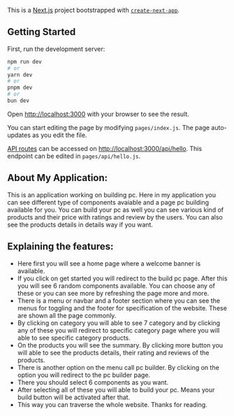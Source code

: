 This is a [Next.js](https://nextjs.org/) project bootstrapped with [`create-next-app`](https://github.com/vercel/next.js/tree/canary/packages/create-next-app).

## Getting Started

First, run the development server:

```bash
npm run dev
# or
yarn dev
# or
pnpm dev
# or
bun dev
```

Open [http://localhost:3000](http://localhost:3000) with your browser to see the result.

You can start editing the page by modifying `pages/index.js`. The page auto-updates as you edit the file.

[API routes](https://nextjs.org/docs/api-routes/introduction) can be accessed on [http://localhost:3000/api/hello](http://localhost:3000/api/hello). This endpoint can be edited in `pages/api/hello.js`.


## About My Application:
This is an application working on building pc. Here in my application you can see different type of components avaiable and a page pc building available for you. You can build your pc as well you can see various kind of products and their price with ratings and review by the users. You can also see the products details in details way if you want.

## Explaining the features:

* Here first you will see a home page where a welcome banner is available. 
* If you click on get started you will redirect to the build pc page. After this you will see 6 random components available. You can choose any of these or you can see more by refreshing the page more and more. 
* There is a menu or navbar and a footer section where you can see the menus for toggling and the footer for specification of the website. These are shown all the page commonly. 
* By clicking on category you will able to see 7 category and by clicking any of these you will redirect to specific category page where you will able to see specific category products. 
* On the products you will see the summary. By clicking more button you will able to see the products details, their rating and reviews of the products.
* There is another option on the menu call pc builder. By clicking on the option you will redirect to the pc builder page. 
* There you should select 6 components as you want. 
* After selecting all of these you will able to build your pc. Means your build button will be activated after that. 
* This way you can traverse the whole website. Thanks for reading.
